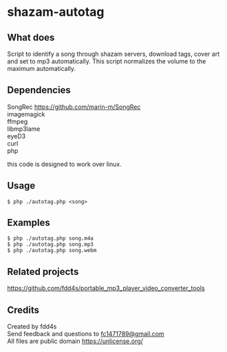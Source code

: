 # shazam-autotag 

## What does

Script to identify a song through shazam servers, download tags, cover art and set to mp3 automatically.
This script normalizes the volume to the maximum automatically.

## Dependencies

SongRec https://github.com/marin-m/SongRec  
imagemagick  
ffmpeg  
libmp3lame  
eyeD3  
curl  
php  

this code is designed to work over linux.

## Usage

    $ php ./autotag.php <song>  

## Examples

    $ php ./autotag.php song.m4a
    $ php ./autotag.php song.mp3
    $ php ./autotag.php song.webm
    
## Related projects

https://github.com/fdd4s/portable_mp3_player_video_converter_tools

## Credits

Created by fdd4s  
Send feedback and questions to fc1471789@gmail.com  
All files are public domain https://unlicense.org/  
